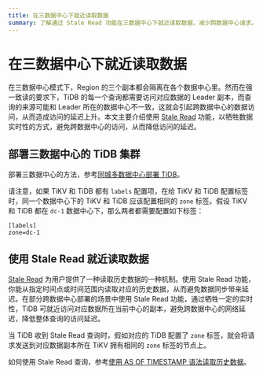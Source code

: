 ```yaml
---
title: 在三数据中心下就近读取数据
summary: 了解通过 Stale Read 功能在三数据中心下就近读取数据，减少跨数据中心请求。
---
```


# 在三数据中心下就近读取数据

在三数据中心模式下，Region 的三个副本都会隔离在各个数据中心里。然而在强一致读的要求下，TiDB 的每一个查询都需要访问对应数据的 Leader 副本，而查询的来源可能和 Leader 所在的数据中心不一致，这就会引起跨数据中心的数据访问，从而造成访问的延迟上升。本文主要介绍使用 [Stale Read](/stale-read.md) 功能，以牺牲数据实时性的方式，避免跨数据中心的访问，从而降低访问的延迟。

## 部署三数据中心的 TiDB 集群

部署三数据中心的方法，参考[同城多数据中心部署 TiDB](/multi-data-centers-in-one-city-deployment.md)。

请注意，如果 TiKV 和 TiDB 都有 `labels` 配置项，在给 TiKV 和 TiDB 配置标签时，同一个数据中心下的 TiKV 和 TiDB 应该配置相同的 `zone` 标签。假设 TiKV 和 TiDB 都在 `dc-1` 数据中心下，那么两者都需要配置如下标签：

```
[labels]
zone=dc-1
```

## 使用 Stale Read 就近读取数据

[Stale Read](/stale-read.md) 为用户提供了一种读取历史数据的一种机制。使用 Stale Read 功能，你能从指定时间点或时间范围内读取对应的历史数据，从而避免数据同步带来延迟。在部分跨数据中心部署的场景中使用 Stale Read 功能，通过牺牲一定的实时性，TiDB 可就近访问对应数据所在当前中心的副本，避免跨数据中心的网络延迟，降低整体查询的访问延迟。

当 TiDB 收到 Stale Read 查询时，假如对应的 TiDB 配置了 `zone` 标签，就会将请求发送到对应数据副本所在 TiKV 拥有相同的 `zone` 标签的节点上。

如何使用 Stale Read 查询，参考[使用 AS OF TIMESTAMP 语法读取历史数据](/as-of-timestamp.md)。

